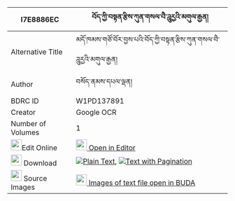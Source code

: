 |I7E8886EC|བོད་ཀྱི་བསྟན་རྩིས་ཀུན་གསལ་བཻ་ཌཱུརྱའི་མགུལ་རྒྱན། 
| --- | --- 
|Alternative Title |མདོ་ཁམས་གཙོ་བོར་བྱས་པའི་བོད་ཀྱི་བསྟན་རྩིས་ཀུན་གསལ་བཻ་ཌཱུརྱའི་མགུལ་རྒྱན།
|Author| བསོད་ནམས་དཔལ་ལྡན།
|BDRC ID | W1PD137891
|Creator | Google OCR
|Number of Volumes| 1
|<img width="25" src="https://img.icons8.com/color/25/000000/edit-property.png">Edit Online| [<img width="25" src="https://avatars.githubusercontent.com/u/45091458?s=200&v=4"> Open in Editor](http://editor.openpecha.org/I7E8886EC)
|<img width="25" src="https://img.icons8.com/fluent/48/000000/download-2.png"/>  Download | [![](https://img.icons8.com/color/20/000000/txt.png)Plain Text](https://github.com/Openpecha/I7E8886EC/releases/download/v2/bo_kyi_tentsi_kunsal_bai_durye_plain_I7E8886EC.zip), [![](https://img.icons8.com/color/20/000000/txt.png)Text with Pagination](https://github.com/Openpecha/I7E8886EC/releases/download/v2/bo_kyi_tentsi_kunsal_bai_durye_pages_I7E8886EC.zip)
|<img width="25" src="https://img.icons8.com/plasticine/100/000000/pictures-folder.png"/>  Source Images | [<img width="25" src="https://library.bdrc.io/icons/BUDA-small.svg"> Images of text file open in BUDA](https://library.bdrc.io/show/bdr:W1PD137891)